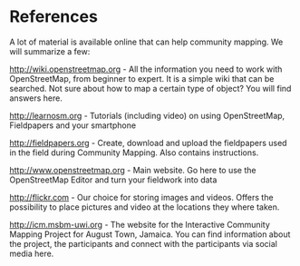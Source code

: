 # References

A lot of material is available online that can help community mapping. We will summarize a few:

http://wiki.openstreetmap.org - All the information you need to work with OpenStreetMap, from beginner to expert. It is a simple wiki that can be searched. Not sure about how to map a certain type of object? You will find answers here.

http://learnosm.org - Tutorials (including video) on using OpenStreetMap, Fieldpapers and your smartphone

http://fieldpapers.org - Create, download and upload the fieldpapers used in the field during Community Mapping. Also contains instructions.

http://www.openstreetmap.org - Main website. Go here to use the OpenStreetMap Editor and turn your fieldwork into data

http://flickr.com - Our choice for storing images and videos. Offers the possibility to place pictures and video at the locations they where taken.

http://icm.msbm-uwi.org - The website for the Interactive Community Mapping Project for August Town, Jamaica. You can find information about the project, the participants and connect with the participants via social media here.